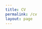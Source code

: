 ```yaml
---
title: CV
permalink: /cv
layout: page
---
```



<object name="resume" data="Research_Resume.pdf" width="1000" height="1000" type='application/pdf'></object>
